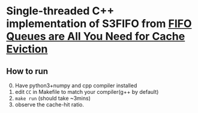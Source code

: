 # Single-threaded C++ implementation of S3FIFO from [FIFO Queues are All You Need for Cache Eviction](https://dl.acm.org/doi/pdf/10.1145/3600006.3613147)

## How to run

0. Have python3+numpy and cpp compiler installed
1. edit `CC` in Makefile to match your compiler(g++ by default)
2. `make run` (should take ~3mins)
3. observe the cache-hit ratio.